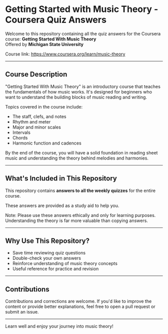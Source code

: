 # Getting Started with Music Theory - Coursera Quiz Answers

Welcome to this repository containing all the quiz answers for the Coursera course:
**Getting Started With Music Theory**  
Offered by **Michigan State University**

Course link: https://www.coursera.org/learn/music-theory

---

## Course Description

"Getting Started With Music Theory" is an introductory course that teaches the fundamentals of how music works. It's designed for beginners who want to understand the building blocks of music reading and writing.

Topics covered in the course include:

- The staff, clefs, and notes
- Rhythm and meter
- Major and minor scales
- Intervals
- Chords
- Harmonic function and cadences

By the end of the course, you will have a solid foundation in reading sheet music and understanding the theory behind melodies and harmonies.

---

## What's Included in This Repository

This repository contains **answers to all the weekly quizzes** for the entire course.

These answers are provided as a study aid to help you.

Note: Please use these answers ethically and only for learning purposes. Understanding the theory is far more valuable than copying answers.

---

## Why Use This Repository?

- Save time reviewing quiz questions
- Double-check your own answers
- Reinforce understanding of music theory concepts
- Useful reference for practice and revision

---

## Contributions

Contributions and corrections are welcome. If you'd like to improve the content or provide better explanations, feel free to open a pull request or submit an issue.

---

Learn well and enjoy your journey into music theory!
